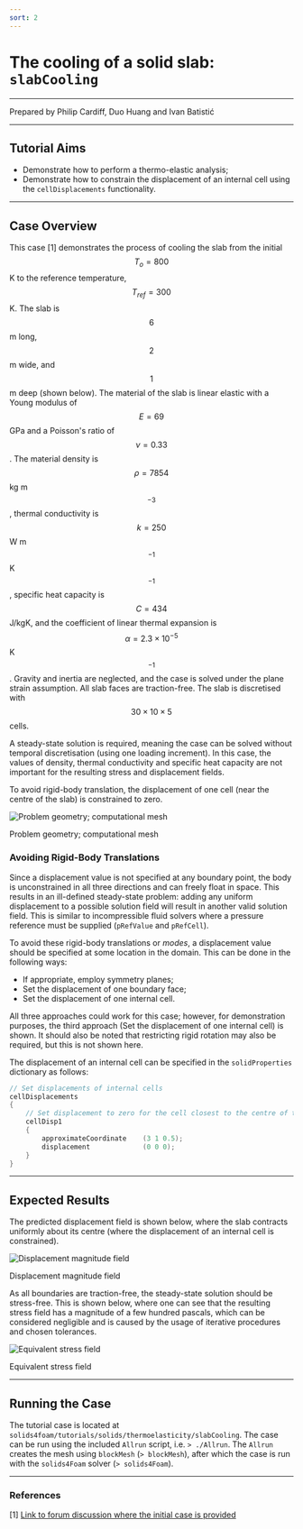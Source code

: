 ```yaml
---
sort: 2
---
```


# The cooling of a solid slab: `slabCooling`

---

Prepared by Philip Cardiff, Duo Huang and Ivan Batistić

---

## Tutorial Aims

- Demonstrate how to perform a thermo-elastic analysis;
- Demonstrate how to constrain the displacement of an internal cell using the
  `cellDisplacements` functionality.

---

## Case Overview

This case [1] demonstrates the process of cooling the slab from the initial
$$T_o = 800$$ K to the reference temperature, $$T_{ref} = 300$$ K. The slab is
$$6$$ m long, $$2$$ m wide, and $$1$$ m deep (shown below). The material of the
slab is linear elastic with a Young modulus of $$E = 69$$ GPa and a Poisson's
ratio of $$\nu = 0.33$$. The material density is $$\rho=7854$$ kg m$$^{-3}$$,
thermal conductivity is $$k=250$$ W m$$^{-1}$$ K$$^{-1}$$, specific heat
capacity is $$C = 434$$ J/kgK, and the coefficient of linear thermal expansion
is $$\alpha = 2.3\times 10^{-5}$$ K$$^{-1}$$. Gravity and inertia are neglected,
and the case is solved under the plane strain assumption. All slab faces are
traction-free. The slab is discretised with $$30 \times 10 \times 5$$ cells.

A steady-state solution is required, meaning the case can be solved without
temporal discretisation (using one loading increment). In this case, the values
of density, thermal conductivity and specific heat capacity are not important
for the resulting stress and displacement fields.

To avoid rigid-body translation, the displacement of one cell (near the centre
of the slab) is constrained to zero.

![Problem geometry; computational
mesh](./images/slabCooling-geometry.png)

Problem geometry; computational mesh

### Avoiding Rigid-Body Translations

Since a displacement value is not specified at any boundary point, the body is
unconstrained in all three directions and can freely float in space. This
results in an ill-defined steady-state problem: adding any uniform displacement
to a possible solution field will result in another valid solution field. This
is similar to incompressible fluid solvers where a pressure reference must be
supplied (`pRefValue` and `pRefCell`).

To avoid these rigid-body translations or _modes_, a displacement value should
be specified at some location in the domain. This can be done in the following
ways:

- If appropriate, employ symmetry planes;
- Set the displacement of one boundary face;
- Set the displacement of one internal cell.

All three approaches could work for this case; however, for demonstration
purposes, the third approach (Set the displacement of one internal cell) is
shown. It should also be noted that restricting rigid rotation may also be
required, but this is not shown here.

The displacement of an internal cell can be specified in the `solidProperties`
dictionary as follows:

```c++
// Set displacements of internal cells
cellDisplacements
{
    // Set displacement to zero for the cell closest to the centre of the block
    cellDisp1
    {
        approximateCoordinate    (3 1 0.5);
        displacement             (0 0 0);
    }
}
```

---

## Expected Results

The predicted displacement field is shown below, where the slab contracts
uniformly about its centre (where the displacement of an internal cell is
constrained).

![Displacement magnitude field](./images/slabCooling-D.png)

Displacement magnitude field

As all boundaries are traction-free, the steady-state solution should be
stress-free. This is shown below, where one can see that the resulting
stress field has a magnitude of a few hundred pascals, which can be considered
negligible and is caused by the usage of iterative procedures and chosen
tolerances.

![Equivalent stress field](./images/slabCooling-sigmaEq.png)

Equivalent stress field

---

## Running the Case

The tutorial case is located at
`solids4foam/tutorials/solids/thermoelasticity/slabCooling`. The case can be run
using the included `Allrun` script, i.e. `> ./Allrun`. The `Allrun` creates the
mesh using `blockMesh` (`> blockMesh`), after which the case is run with the
`solids4Foam` solver (`> solids4Foam`).

---

### References

[1]
[Link to forum discussion where the initial case is provided](https://www.cfd-online.com/Forums/openfoam-community-contributions/126706-support-thread-solid-mechanics-solvers-added-openfoam-extend-22.html#post726239)
